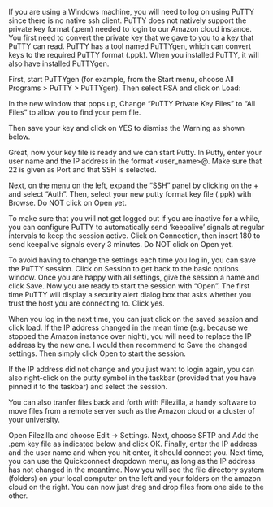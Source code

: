 If you are using a Windows machine, you will need to log on using PuTTY since there is no native ssh client. PuTTY does not natively support the private key format (.pem) needed to login to our Amazon cloud instance. You first need to convert the private key that we gave to you to a key that PuTTY can read. PuTTY has a tool named PuTTYgen, which can convert keys to the required PuTTY format (.ppk). When you installed PuTTY, it will also have installed PuTTYgen.

First, start PuTTYgen (for example, from the Start menu, choose All Programs > PuTTY > PuTTYgen). Then select RSA and click on Load:

In the new window that pops up, Change “PuTTY Private Key Files” to “All Files” to allow you to find your pem file.

Then save your key and click on YES to dismiss the Warning as shown below.

Great, now your key file is ready and we can start Putty. In Putty, enter your user name and the IP address in the format <user_name>@. Make sure that 22 is given as Port and that SSH is selected.

Next, on the menu on the left, expand the “SSH” panel by clicking on the + and select “Auth”. Then, select your new putty format key file (.ppk) with Browse. Do NOT click on Open yet.

To make sure that you will not get logged out if you are inactive for a while, you can configure PuTTY to automatically send ‘keepalive’ signals at regular intervals to keep the session active. Click on Connection, then insert 180 to send keepalive signals every 3 minutes. Do NOT click on Open yet.

To avoid having to change the settings each time you log in, you can save the PuTTY session. Click on Session to get back to the basic options window. Once you are happy with all settings, give the session a name and click Save. Now you are ready to start the session with “Open”. The first time PuTTY will display a security alert dialog box that asks whether you trust the host you are connecting to. Click yes.

When you log in the next time, you can just click on the saved session and click load. If the IP address changed in the mean time (e.g. because we stopped the Amazon instance over night), you will need to replace the IP address by the new one. I would then recommend to Save the changed settings. Then simply click Open to start the session.

If the IP address did not change and you just want to login again, you can also right-click on the putty symbol in the taskbar (provided that you have pinned it to the taskbar) and select the session.

You can also tranfer files back and forth with Filezilla, a handy software to move files from a remote server such as the Amazon cloud or a cluster of your university.

Open Filezilla and choose Edit -> Settings. Next, choose SFTP and Add the .pem key file as indicated below and click OK. Finally, enter the IP address and the user name and when you hit enter, it should connect you. Next time, you can use the Quickconnect dropdown menu, as long as the IP address has not changed in the meantime. Now you will see the file directory system (folders) on your local computer on the left and your folders on the amazon cloud on the right. You can now just drag and drop files from one side to the other.

